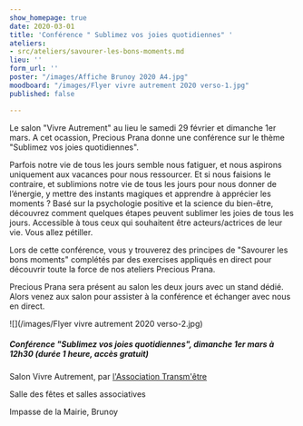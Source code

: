 ```yaml
---
show_homepage: true
date: 2020-03-01
title: 'Conférence " Sublimez vos joies quotidiennes" '
ateliers:
- src/ateliers/savourer-les-bons-moments.md
lieu: ''
form_url: ''
poster: "/images/Affiche Brunoy 2020 A4.jpg"
moodboard: "/images/Flyer vivre autrement 2020 verso-1.jpg"
published: false

---
```

Le salon "Vivre Autrement" au lieu le samedi 29 février et dimanche 1er mars. A cet ocassion, Precious Prana donne une conférence sur le thème "Sublimez vos joies quotidiennes".

Parfois notre vie de tous les jours semble nous fatiguer, et nous aspirons uniquement aux vacances pour nous ressourcer. Et si nous faisions le contraire, et sublimions notre vie de tous les jours pour nous donner de l’énergie, y mettre des instants magiques et apprendre à apprécier les moments ? Basé sur la psychologie positive et la science du bien-être, découvrez comment quelques étapes peuvent sublimer les joies de tous les jours. Accessible à tous ceux qui souhaitent être acteurs/actrices de leur vie. Vous allez pétiller.

Lors de cette conférence, vous y trouverez des principes de "Savourer les bons moments" complétés par des exercises appliqués en direct pour découvrir toute la force de nos ateliers Precious Prana.

Precious Prana sera présent au salon les deux jours avec un stand dédié. Alors venez aux salon pour assister à la conférence et échanger avec nous en direct.

![](/images/Flyer vivre autrement 2020 verso-2.jpg)

##### **Conférence "Sublimez vos joies quotidiennes", dimanche 1er mars à 12h30 (durée 1 heure, accès gratuit)**

Salon Vivre Autrement, par [l'Association Transm'être](https://assotransmetre.fr/programme-salon-vivre-autrement-brunoy-2020/)

Salle des fêtes et salles associatives

Impasse de la Mairie, Brunoy